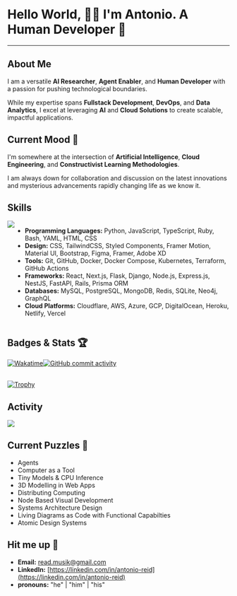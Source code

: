 # **Hello World, 👋🏾 I'm Antonio. A Human Developer 🤩**

---

## About Me

I am a versatile **AI Researcher**, **Agent Enabler**, and **Human Developer** with a passion for pushing technological boundaries.

While my expertise spans **Fullstack Development**, **DevOps**, and **Data Analytics**, I excel at leveraging **AI** and **Cloud Solutions** to create scalable, impactful applications.

## Current Mood 🤔

I'm somewhere at the intersection of **Artificial Intelligence**, **Cloud Engineering**, and **Constructivist Learning Methodologies**.

I am always down for collaboration and discussion on the latest innovations and mysterious advancements rapidly changing life as we know it.

## Skills

<div style="display: flex; justify-content: space-between;">
 <a href="https://github.com/areid987/areid987">
 <img align="center" src="https://github-readme-stats.vercel.app/api/top-langs/?username=areid987&show_icons=true&theme=transparent&langs_count=12&layout=donut-vertical">
 </a>
 <p>

- **Programming Languages:** Python, JavaScript, TypeScript, Ruby, Bash, YAML, HTML, CSS
- **Design:** CSS, TailwindCSS, Styled Components, Framer Motion, Material UI, Bootstrap, Figma, Framer, Adobe XD
- **Tools:** Git, GitHub, Docker, Docker Compose, Kubernetes, Terraform, GitHub Actions
- **Frameworks:** React, Next.js, Flask, Django, Node.js, Express.js, NestJS, FastAPI, Rails, Prisma ORM
- **Databases:** MySQL, PostgreSQL, MongoDB, Redis, SQLite, Neo4j, GraphQL
- **Cloud Platforms:** Cloudflare, AWS, Azure, GCP, DigitalOcean, Heroku, Netlify, Vercel

 </p>
</div>

## Badges & Stats 🏆

<div align="center" style="display: flex; flex-direction: row;">
 <div>
  <a href="https://wakatime.com/@018dd211-b1fc-4a37-9172-f06c7f1fa85d">
    <img src="https://wakatime.com/badge/user/018dd211-b1fc-4a37-9172-f06c7f1fa85d.svg" alt="Wakatime">
  </a>
  </div>
 <div>
  <a href="https://github.com/areid987/areid987">
   <img src="https://img.shields.io/github/commit-activity/y/areid987/areid987" alt="GitHub commit activity">
  </a>
 </div>
</div>
<br />

[![Trophy](https://github-profile-trophy.vercel.app/?username=areid987&theme=&column=9)](https://github.com/areid987)

</div>

## Activity

<div align="justify-content: center; display: flex; flex-direction: row;">
<a href="https://github.com/areid987/areid987">
 <img align="center" src="https://github-readme-stats.vercel.app/api/wakatime?username=areid987&theme=transparent">
</a>

## Current Puzzles 🤔

- Agents
- Computer as a Tool
- Tiny Models & CPU Inference
- 3D Modelling in Web Apps
- Distributing Computing
- Node Based Visual Development
- Systems Architecture Design
- Living Diagrams as Code with Functional Capabilties
- Atomic Design Systems

## Hit me up 📲

- **Email:** [read.musik@gmail.com](mailto:read.musik@gmail.com)
- **LinkedIn:** [https://linkedin.com/in/antonio-reid](https://linkedin.com/in/antonio-reid)
- **pronouns:** "he" | "him" | "his"
